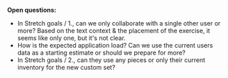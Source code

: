 **Open questions:**
- In Stretch goals / 1., can we only collaborate with a single other user or more? Based on the text context & the placement of the exercise, it seems like only one, but it's not clear.
- How is the expected application load? Can we use the current users data as a starting estimate or should we prepare for more?
- In Stretch goals / 2., can they use any pieces or only their current inventory for the new custom set?
